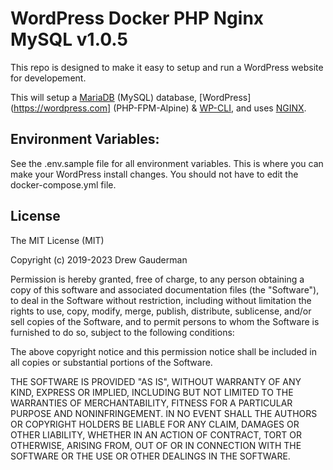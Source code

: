 # WordPress Docker PHP Nginx MySQL v1.0.5

This repo is designed to make it easy to setup and run a WordPress website for developement.

This will setup a [MariaDB](https://mariadb.com/) (MySQL) database, [WordPress](https://wordpress.com] (PHP-FPM-Alpine) & [WP-CLI](https://wp-cli.org/), and uses [NGINX](https://www.nginx.com/).

## Environment Variables:

See the .env.sample file for all environment variables. This is where you can make your WordPress install changes. You should not have to edit the docker-compose.yml file.

## License

The MIT License (MIT)

Copyright (c) 2019-2023 Drew Gauderman

Permission is hereby granted, free of charge, to any person obtaining a copy of this software and associated documentation files (the "Software"), to deal in the Software without restriction, including without limitation the rights to use, copy, modify, merge, publish, distribute, sublicense, and/or sell copies of the Software, and to permit persons to whom the Software is furnished to do so, subject to the following conditions:

The above copyright notice and this permission notice shall be included in all copies or substantial portions of the Software.

THE SOFTWARE IS PROVIDED "AS IS", WITHOUT WARRANTY OF ANY KIND, EXPRESS OR IMPLIED, INCLUDING BUT NOT LIMITED TO THE WARRANTIES OF MERCHANTABILITY, FITNESS FOR A PARTICULAR PURPOSE AND NONINFRINGEMENT. IN NO EVENT SHALL THE AUTHORS OR COPYRIGHT HOLDERS BE LIABLE FOR ANY CLAIM, DAMAGES OR OTHER LIABILITY, WHETHER IN AN ACTION OF CONTRACT, TORT OR OTHERWISE, ARISING FROM, OUT OF OR IN CONNECTION WITH THE SOFTWARE OR THE USE OR OTHER DEALINGS IN THE SOFTWARE.
